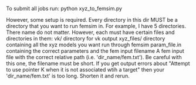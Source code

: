 To submit all jobs run:
python xyz_to_femsim.py

However, some setup is required.
Every directory in this dir MUST be a directory that you want to run femsim in.
For example, I have 5 directories. There name do not matter.
However, each must have certain files and directories in them:
vk/ directory for vk output
xyz_files/ directory containing all the xyz models you want run through femsim
param_file.in containing the correct parameters and the fem input filename
A fem input file with the correct relative path (i.e. 'dir_name/fem.txt'). Be careful with this one, the filename must be short. If you get output errors about "Attempt to use pointer K when it is not associated wtih a target" then your 'dir_name/fem.txt' is too long. Shorten it and rerun.

